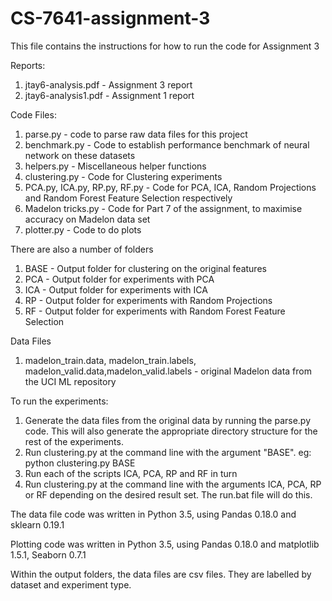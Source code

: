 # CS-7641-assignment-3

This file contains the instructions for how to run the code for Assignment 3

Reports:
1) jtay6-analysis.pdf - Assignment 3 report
2) jtay6-analysis1.pdf - Assignment 1 report

Code Files: 
1) parse.py - code to parse raw data files for this project
2) benchmark.py - Code to establish performance benchmark of neural network on these datasets
3) helpers.py - Miscellaneous helper functions	
4) clustering.py - Code for Clustering experiments
5) PCA.py, ICA.py, RP.py, RF.py - Code for PCA, ICA, Random Projections and Random Forest Feature Selection respectively	
6) Madelon tricks.py - Code for Part 7 of the assignment, to maximise accuracy on Madelon data set
7) plotter.py - Code to do plots

There are also a number of folders
1) BASE - Output folder for clustering on the original features
2) PCA - Output folder for experiments with PCA
3) ICA - Output folder for experiments with ICA
4) RP  - Output folder for experiments with Random Projections
5) RF - Output folder for experiments with Random Forest Feature Selection

Data Files
1) madelon_train.data, madelon_train.labels, madelon_valid.data,madelon_valid.labels - original Madelon data from the UCI ML repository

To run the experiments:
1) Generate the data files from the original data by running the parse.py code. This will also generate the appropriate directory structure for the rest of the experiments. 
2) Run clustering.py at the command line with the argument "BASE". eg: python clustering.py BASE
3) Run each of the scripts ICA, PCA, RP and RF in turn
4) Run clustering.py at the command line with the arguments ICA, PCA, RP or RF depending on the desired result set. The run.bat file will do this.

The data file code was written in Python 3.5, using Pandas 0.18.0 and sklearn 0.19.1

Plotting code was  written in Python 3.5, using Pandas 0.18.0 and matplotlib 1.5.1, Seaborn 0.7.1

Within the output folders, the data files are csv files. They are labelled by dataset and experiment type.
